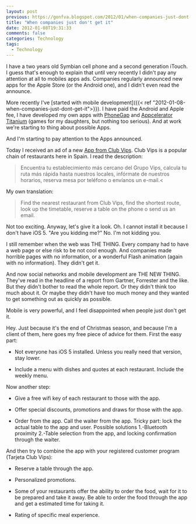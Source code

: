 ```yaml
---
layout: post
previous: https://gonfva.blogspot.com/2012/01/when-companies-just-dont-get-it.html
title: "When companies just don't get it"
date: 2012-01-08T19:31:33
comments: false
categories: Technology
tags:
  - Technology
---
```


I have a two years old Symbian cell phone and a second generation iTouch. I guess that's enough to explain that until very recently I didn't pay any attention at all to mobiles apps ads. Companies regularly announced new  apps for the Apple Store (or the Android one), and I didn't even read the announce.

More recently I've [started with mobile development]({{< ref "2012-01-08-when-companies-just-dont-get-it">}}). I have paid the Android and Apple fee, I have developed my own apps with [PhoneGap](http://phonegap.com/) and [Appcelerator Titanium](http://www.appcelerator.com/products/titanium-mobile-application-development/) (games for my daughters, but nothing too serious). And at work we're starting to thing about possible Apps.

And I'm starting to pay attention to the Apps announced.

Today I received an ad of a new [App from Club Vips](http://itunes.apple.com/es/app/club-vips/id473552544?mt=8). Club Vips is a popular chain of restaurants here in Spain. I read the description:


> Encuentra tu establecimiento más cercano del Grupo Vips, calcula tu ruta más rápida hasta nuestros locales, infórmate de nuestros horarios, reserva mesa por teléfono o envíanos un e-mail.<

My own translation:


> Find the nearest restaurant from Club Vips, find the shortest route, look up the timetable, reserve a table on the phone o send us an email.

Not too exciting. Anyway, let's give it a look. Oh. I cannot install it because I don't have iOS 5. "Are you kidding me?" No. I'm not kidding you.


I still remember when the web was THE THING. Every company had to have a web page or else risk to be not cool enough. And companies made horrible pages with no information, or a wonderful Flash animation (again with no information). They didn't get it.


And now social networks and mobile development are THE NEW THING.  They've read in the headline of a report from Gartner, Forrester and the like. But they didn't bother to read the whole report. Or they didn't think too much about it. Or maybe they didn't have too much money and they wanted to get something out as quickly as possible.


Mobile is very powerful, and I feel disappointed when people just don't get it.


Hey. Just because it's the end of Christmas season, and because I'm a client of them, here goes my free piece of advice for them. First the easy part:



+ Not everyone has iOS 5 installed. Unless you really need that version, stay lower.

+ Include a menu with dishes and quotes at each restaurant. Include the weekly menu.

Now another step:

+ Give a free wifi key of each restaurant to those with the app.

+ Offer special discounts, promotions and draws for those with the app.

+ Order from the app. Call the waiter from the app. Tricky part: lock the actual table to the app and user. Possible solutions 1.-Bluetooth proximity 2.-Table selection from the app, and locking confirmation through the waiter.

And then try to combine the app with your registered customer program (Tarjeta Club Vips):

+ Reserve a table through the app.

+ Personalized promotions.

+ Some of your restaurants offer the ability to order the food, wait for it to be prepared and take it away. Be able to order the food through the app and get a estimated time for taking it.

+ Rating of specific meal experience.
